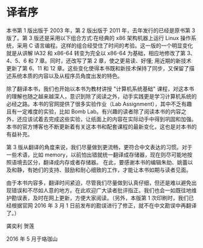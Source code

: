 # 译者序

本书第 1 版出版于 2003 年，第 2 版出版于 2011 年，去年发行的已经是原书第 3 版了。第 3 版还是采用以下组合方式∶在经典的 x86 架构机器上运行 Linux 操作系统，采用 C 语言编程。这样的组合经受住了时间的考验。这一版的一个明显变化就是从讲解 IA32 和 x86-64 转变为完全以 x86-64 为基础，相应地修改了第 3、4、5、6 和 7 章。同时，还改写了第 2 章，使之更易读、好懂; 用近期的新技术更新了第 6、11 和 12 章。这些变化使得本书既和新技术保持了同步，又保留了描述系统本质的内容以及从程序员角度出发的特色。

除了翻译本书，我们也开始以本书为教材讲授 "计算机系统基础" 课程，对这本书的理解也随之越来越深人，意识到除了阅读之外，动手实践更是学习计算机系统的必经之路。本书的官网提供了很多实验作业（Lab Assignment），其中不乏有趣且有一定难度的实验，比如 Bomb Lab。有兴趣的读者除了阅读本书的内容之外，还应该试着去完成这些实验，让纸面上的内容在实际动手中得到巩固和加强。本书的官方博客也不断更新着有关这本书和配套课程的最新变化，这也是对本书的有益补充。

第 3 版从翻译的角度来说，我们尽量做到更流畅，更符合中文表达的习惯。对于一些术语，比如 memory，以前怕出错就统一翻译成存储器，现在则尽可能地按照语境去区分，翻译成内存或者存储器。 在此，要感谢本书的编辑朱劫、姚蕾以及和静，有她们的支持、鼓励和耐心细致的工作，才能让本书如期与读者见面。

由于本书内容多，翻译时间紧迫，尽管我们尽量做到认真仔细，但还是难以避免出现错误和不尽如人意的地方。在此欢迎广大读者批评指正。我们也会一如既往地维护勘误表，及时在网上更新，方便大家阅读。（另外，本版第 1 次印刷时，我们已经根据官网 2016 年 3 月 1 日前发布的勘误进行了修正，就不在中文勘误中再翻译了。）

龚奕利 贺莲

2016 年 5 月于珞珈山

